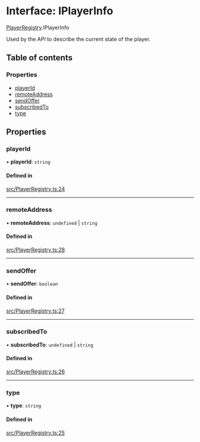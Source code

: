 # Interface: IPlayerInfo

[PlayerRegistry](../wiki/PlayerRegistry).IPlayerInfo

Used by the API to describe the current state of the player.

## Table of contents

### Properties

- [playerId](../wiki/PlayerRegistry.IPlayerInfo#playerid)
- [remoteAddress](../wiki/PlayerRegistry.IPlayerInfo#remoteaddress)
- [sendOffer](../wiki/PlayerRegistry.IPlayerInfo#sendoffer)
- [subscribedTo](../wiki/PlayerRegistry.IPlayerInfo#subscribedto)
- [type](../wiki/PlayerRegistry.IPlayerInfo#type)

## Properties

### playerId

• **playerId**: `string`

#### Defined in

[src/PlayerRegistry.ts:24](https://github.com/mcottontensor/PixelStreamingInfrastructure/blob/6b3496e/new_cirrus/src/PlayerRegistry.ts#L24)

___

### remoteAddress

• **remoteAddress**: `undefined` \| `string`

#### Defined in

[src/PlayerRegistry.ts:28](https://github.com/mcottontensor/PixelStreamingInfrastructure/blob/6b3496e/new_cirrus/src/PlayerRegistry.ts#L28)

___

### sendOffer

• **sendOffer**: `boolean`

#### Defined in

[src/PlayerRegistry.ts:27](https://github.com/mcottontensor/PixelStreamingInfrastructure/blob/6b3496e/new_cirrus/src/PlayerRegistry.ts#L27)

___

### subscribedTo

• **subscribedTo**: `undefined` \| `string`

#### Defined in

[src/PlayerRegistry.ts:26](https://github.com/mcottontensor/PixelStreamingInfrastructure/blob/6b3496e/new_cirrus/src/PlayerRegistry.ts#L26)

___

### type

• **type**: `string`

#### Defined in

[src/PlayerRegistry.ts:25](https://github.com/mcottontensor/PixelStreamingInfrastructure/blob/6b3496e/new_cirrus/src/PlayerRegistry.ts#L25)
